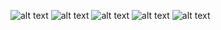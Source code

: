 ![alt text](https://github.com/jpedrorl/MC723/blob/master/projeto1-parte3/Benchmark1(tempo).png "Benchmark1(tempo)")
![alt text](https://github.com/jpedrorl/MC723/blob/master/projeto1-parte3/Benchmark2(tempo).png "Benchmark2(tempo)")
![alt text](https://github.com/jpedrorl/MC723/blob/master/projeto1-parte3/Benchmark3(tempo).png "Benchmark3(tempo)")
![alt text](https://github.com/jpedrorl/MC723/blob/master/projeto1-parte3/Benchmark1(disco).png "Benchmark1(disco)")
![alt text](https://github.com/jpedrorl/MC723/blob/master/projeto1-parte3/Benchmark3(disco).png "Benchmark3(disco)")
